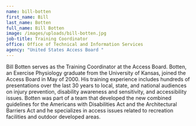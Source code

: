 ```yaml
---
name: bill-botten
first_name: Bill
last_name: Botten
full_name: Bill Botten
image: /images/uploads/bill-botten.jpg
job-title: Training Coordinator
office: Office of Technical and Information Services
agency: "United States Access Board "
---
```

Bill Botten serves as the Training Coordinator at the Access Board. Botten, an Exercise Physiology graduate from the University of Kansas, joined the Access Board in May of 2000. His training experience includes hundreds of presentations over the last 30 years to local, state, and national audiences on injury prevention, disability awareness and sensitivity, and accessibility issues. Botten was part of a team that developed the new combined guidelines for the Americans with Disabilities Act and the Architectural Barriers Act and he specializes in access issues related to recreation facilities and outdoor developed areas.